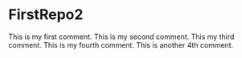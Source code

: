 # FirstRepo2
This is my first comment.
This is my second comment.
This my third comment.
This is my fourth comment.
This is another 4th comment.
